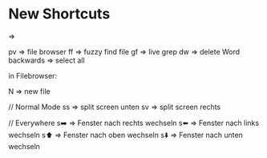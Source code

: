 # New Shortcuts

<leader> => <space>

<leader>pv => file browser
<leader>ff => fuzzy find file
<leader>gf => live grep
dw => delete Word backwards
<C-a> => select all

in Filebrowser:

N => new file

// Normal Mode
ss => split screen unten
sv => split screen rechts

// Everywhere
s➡️ => Fenster nach rechts wechseln
s⬅️ => Fenster nach links wechseln
s⬆️ => Fenster nach oben wechseln
s⬇️ => Fenster nach unten wechseln
